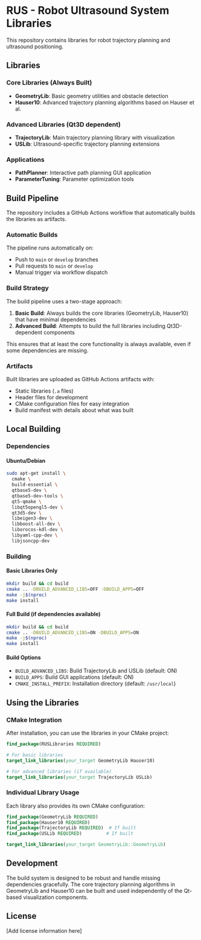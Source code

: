 # RUS - Robot Ultrasound System Libraries

This repository contains libraries for robot trajectory planning and ultrasound positioning.

## Libraries

### Core Libraries (Always Built)
- **GeometryLib**: Basic geometry utilities and obstacle detection
- **Hauser10**: Advanced trajectory planning algorithms based on Hauser et al.

### Advanced Libraries (Qt3D dependent)  
- **TrajectoryLib**: Main trajectory planning library with visualization
- **USLib**: Ultrasound-specific trajectory planning extensions

### Applications
- **PathPlanner**: Interactive path planning GUI application
- **ParameterTuning**: Parameter optimization tools

## Build Pipeline

The repository includes a GitHub Actions workflow that automatically builds the libraries as artifacts.

### Automatic Builds

The pipeline runs automatically on:
- Push to `main` or `develop` branches
- Pull requests to `main` or `develop`
- Manual trigger via workflow dispatch

### Build Strategy

The build pipeline uses a two-stage approach:

1. **Basic Build**: Always builds the core libraries (GeometryLib, Hauser10) that have minimal dependencies
2. **Advanced Build**: Attempts to build the full libraries including Qt3D-dependent components

This ensures that at least the core functionality is always available, even if some dependencies are missing.

### Artifacts

Built libraries are uploaded as GitHub Actions artifacts with:
- Static libraries (`.a` files)
- Header files for development
- CMake configuration files for easy integration
- Build manifest with details about what was built

## Local Building

### Dependencies

#### Ubuntu/Debian
```bash
sudo apt-get install \
  cmake \
  build-essential \
  qtbase5-dev \
  qtbase5-dev-tools \
  qt5-qmake \
  libqt5opengl5-dev \
  qt3d5-dev \
  libeigen3-dev \
  libboost-all-dev \
  liborocos-kdl-dev \
  libyaml-cpp-dev \
  libjsoncpp-dev
```

### Building

#### Basic Libraries Only
```bash
mkdir build && cd build
cmake .. -DBUILD_ADVANCED_LIBS=OFF -DBUILD_APPS=OFF
make -j$(nproc)
make install
```

#### Full Build (if dependencies available)
```bash
mkdir build && cd build
cmake .. -DBUILD_ADVANCED_LIBS=ON -DBUILD_APPS=ON
make -j$(nproc)
make install
```

#### Build Options

- `BUILD_ADVANCED_LIBS`: Build TrajectoryLib and USLib (default: ON)
- `BUILD_APPS`: Build GUI applications (default: ON)
- `CMAKE_INSTALL_PREFIX`: Installation directory (default: `/usr/local`)

## Using the Libraries

### CMake Integration

After installation, you can use the libraries in your CMake project:

```cmake
find_package(RUSLibraries REQUIRED)

# For basic libraries
target_link_libraries(your_target GeometryLib Hauser10)

# For advanced libraries (if available)
target_link_libraries(your_target TrajectoryLib USLib)
```

### Individual Library Usage

Each library also provides its own CMake configuration:

```cmake
find_package(GeometryLib REQUIRED)
find_package(Hauser10 REQUIRED)
find_package(TrajectoryLib REQUIRED)  # If built
find_package(USLib REQUIRED)         # If built

target_link_libraries(your_target GeometryLib::GeometryLib)
```

## Development

The build system is designed to be robust and handle missing dependencies gracefully. The core trajectory planning algorithms in GeometryLib and Hauser10 can be built and used independently of the Qt-based visualization components.

## License

[Add license information here]